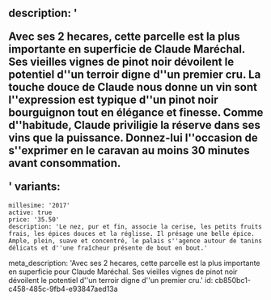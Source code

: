 description: '<p>Avec ses 2 hecares, cette parcelle est la plus importante en superficie de Claude Maréchal. Ses vieilles vignes de pinot noir dévoilent le potentiel d''un terroir digne d''un premier cru. La touche douce de Claude nous donne un vin sont l''expression est typique d''un pinot noir bourguignon tout en élégance et finesse. Comme d''habitude, Claude priviligie la réserve dans ses vins que la puissance. Donnez-lui l''occasion de s''exprimer en le caravan au moins 30 minutes avant consommation.</p>'
variants:
  -
    millesime: '2017'
    active: true
    price: '35.50'
    description: 'Le nez, pur et fin, associe la cerise, les petits fruits frais, les épices douces et la réglisse. Il présage une belle épice. Ample, plein, suave et concentré, le palais s''agence autour de tanins délicats et d''une fraîcheur présente de bout en bout.'
meta_description: 'Avec ses 2 hecares, cette parcelle est la plus importante en superficie pour Claude Maréchal. Ses vieilles vignes de pinot noir dévoilent le potentiel d''un terroir digne d''un premier cru.'
id: cb850bc1-c458-485c-9fb4-e93847aed13a
